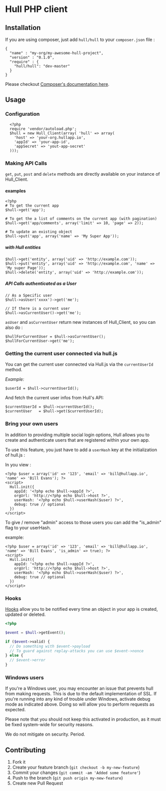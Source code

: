 # Hull PHP client

## Installation

If you are using composer, just add `hull/hull` to your `composer.json` file :

    {
      "name" : "my-org/my-awesome-hull-project",
      "version" : "0.1.0",
      "require" : {
        "hull/hull": "dev-master"
      }
    }

Please checkout [Composer's documentation here](http://getcomposer.org/).

## Usage

### Configuration

      <?php
      require 'vendor/autoload.php';
      $hull = new Hull_Client(array( 'hull' => array(
        'host' => 'your-org.hullapp.io',
        'appId' => 'your-app-id',
        'appSecret' => 'yout-app-secret'
      )));


### Making API Calls

`get`, `put`, `post` and `delete` methods are directly available on your instance of Hull_Client.

#### examples

    <?php
    # To get the current app
    $hull->get('app');

    # To get the a list of comments on the current app (with pagination)
    $hull->get('app/comments', array('limit' => 10, 'page' => 2));

    # To update an existing object
    $hull->put('app', array('name' => 'My Super App'));

##### with Hull entities

    $hull->get('entity', array('uid' => 'http://example.com'));
    $hull->put('entity', array('uid' => 'http://example.com', 'name' => 'My super Page'));
    $hull->delete('entity', array('uid' => 'http://example.com'));

##### API Calls authenticated as a User

    // As a Specific user
    $hull->asUser('xxxx')->get('me');

    // If there is a current user
    $hull->asCurrentUser()->get('me');

`asUser` and `asCurrentUser` return new instances of Hull_Client, so you can also do :

    $hullForCurrentUser = $hull->asCurrentUser();
    $hullForCurrentUser->get('me');


### Getting the current user connected via hull.js

You can get the current user connected via Hull.js via the `currentUserId` method.

*Example:*

    $userId = $hull->currentUserId();

And fetch the current user infos from Hull's API:

    $currentUserId = $hull->currentUserId();
    $currentUser   = $hull->get($currentUserId);


### Bring your own users

In addition to providing multiple social login options, Hull allows you to create and authenticate users that are registered within your own app.

To use this feature, you just have to add a `userHash` key at the initialization of hull.js :

In you view :

    <?php $user = array('id' => '123', 'email' => 'bill@hullapp.io', 'name' => 'Bill Evans'); ?>
    <script>
      Hull.init({
        appId: '<?php echo $hull->appId ?>',
        orgUrl: 'http://<?php echo $hull->host ?>',
        userHash: '<?php echo $hull->userHash($user) ?>',
        debug: true // optional
      })
    </script>


To give / remove "admin" access to those users you can add the "is_admin" flag to your userHash.

example:

    <?php $user = array('id' => '123', 'email' => 'bill@hullapp.io', 'name' => 'Bill Evans', 'is_admin' => true); ?>
    <script>
      Hull.init({
        appId: '<?php echo $hull->appId ?>',
        orgUrl: 'http://<?php echo $hull->host ?>',
        userHash: '<?php echo $hull->userHash($user) ?>',
        debug: true // optional
      })
    </script>

### Hooks

[Hooks](hull.io/docs/libraries/#hooks) allow you to be notified every time an
object in your app is created, updated or deleted.

```php
<?php

$event = $hull->getEvent();

if ($event->valid) {
  // Do something with $event->payload
  // To guard against replay-attacks you can use $event->nonce
} else {
  // $event->error
}

```

### Windows users

If you're a Windows user, you may encounter an issue that prevents hull from making requests.
This is due to the default implementation of SSL. If you're running into any kind of trouble under Windows,
activate debug mode as indicated above. Doing so will allow you to perform requests as expected.

Please note that you should not keep this activated in production, as it must be fixed system-wide for security reasons.

We do not mitigate on security. Period.

## Contributing

1. Fork it
2. Create your feature branch (`git checkout -b my-new-feature`)
3. Commit your changes (`git commit -am 'Added some feature'`)
4. Push to the branch (`git push origin my-new-feature`)
5. Create new Pull Request
